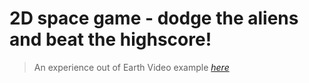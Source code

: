 # 2D space game - dodge the aliens and beat the highscore!
> An experience out of Earth
> Video example [_here_](LINK)

